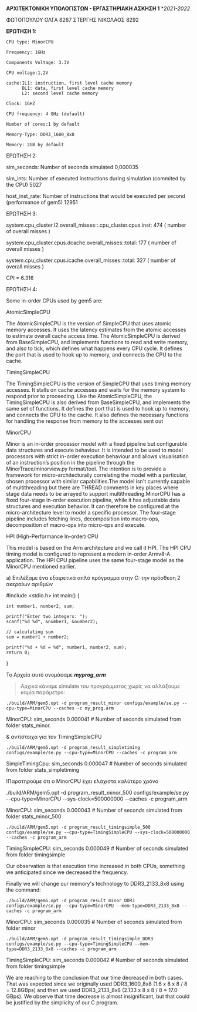  **ΑΡΧΙΤΕΚΤΟΝΙΚΗ ΥΠΟΛΟΓΙΣΤΩΝ - ΕΡΓΑΣΤΗΡΙΑΚΗ ΑΣΚΗΣΗ 1**
            **2021-2022* 
 
 ΦΩΤΟΠΟΥΛΟΥ ΟΛΓΑ   8267
 ΣΤΕΡΓΗΣ ΝΙΚΟΛΑΟΣ 8292
 
 
 **ΕΡΩΤΗΣΗ 1:**

    CPU type: MinorCPU

    Frequency: 1GHz

    Components Voltage: 3.3V

    CPU voltage:1,2V

    cache:IL1: instruction, first level cache memory 
          DL1: data, first level cache memory
          L2: second level cache memory 
          
    Clock: 1GHZ
    
    CPU frequency: 4 GHz (default)

    Number of cores:1 by default

    Memory-Type: DDR3_1600_8x8

    Memory: 2GB by default

ΕΡΩΤΗΣΗ 2:

sim_seconds: Number of seconds simulated  0,000035                                                                                                    

sim_ints: Number of executed instructions during simulation (commited by the CPU) 
5027

host_inst_rate: Number of instructions that would be executed per second (performance of gem5)
12951

ΕΡΩΤΗΣΗ 3: 

system.cpu_cluster.l2.overall_misses::.cpu_cluster.cpus.inst: 474 ( number of overall misses )

system.cpu_cluster.cpus.dcache.overall_misses::total: 177 ( number of overall misses )

system.cpu_cluster.cpus.icache.overall_misses::total: 327 ( number of overall misses )

CPI = 6.316

ΕΡΩΤΗΣΗ 4:

Some in-order CPUs used by gem5 are:

AtomicSimpleCPU

The AtomicSimpleCPU is the version of SimpleCPU that uses atomic memory accesses. It uses the latency estimates from the atomic accesses to estimate overall cache access time. The AtomicSimpleCPU is derived from BaseSimpleCPU, and implements functions to read and write memory, and also to tick, which defines what happens every CPU cycle. It defines the port that is used to hook up to memory, and connects the CPU to the cache.

TimingSimpleCPU

The TimingSimpleCPU is the version of SimpleCPU that uses timing memory accesses. It stalls on cache accesses and waits for the memory system to respond prior to proceeding. Like the AtomicSimpleCPU, the TimingSimpleCPU is also derived from BaseSimpleCPU, and implements the same set of functions. It defines the port that is used to hook up to memory, and connects the CPU to the cache. It also defines the necessary functions for handling the response from memory to the accesses sent out

MinorCPU

Minor is an in-order processor model with a fixed pipeline but configurable data structures and execute behaviour. It is intended to be used to model processors with strict in-order execution behaviour and allows visualisation of an instruction’s position in the pipeline through the MinorTrace/minorview.py format/tool. The intention is to provide a framework for micro-architecturally correlating the model with a particular, chosen processor with similar capabilities.The model isn't currently capable of multithreading but there are THREAD comments in key places where stage data needs to be arrayed to support multithreading.MinorCPU has a fixed four-stage in-order execution pipeline, while it has adjustable data structures and execution behavior. It can therefore be configured at the micro-architecture level to model a specific processor. The four-stage pipeline includes fetching lines, decomposition into macro-ops, decomposition of macro-ops into micro-ops and execute.

HPI (High-Performance In-order) CPU

This model is based on the Arm architecture and we call it HPI. The HPI CPU timing model is configured to represent a modern in-order Armv8-A application. The HPI CPU pipeline uses the same four-stage model as the MinorCPU mentioned earlier.


a) Επιλέξαμε ένα εξαιρετικά απλό πρόγραμμα στην C: την πρόσθεση 2 ακεραίων αριθμών 

#include <stdio.h>
int main() {    

    int number1, number2, sum;
    
    printf("Enter two integers: ");
    scanf("%d %d", &number1, &number2);

    // calculating sum
    sum = number1 + number2;      
    
    printf("%d + %d = %d", number1, number2, sum);
    return 0;
}

Το Αρχείο αυτό ονομάσαμε _**myprog_arm**_ 

>Αρχικά κάναμε simulate του προγράμματος χωρίς να αλλάξουμε καμία παράμετρο:

    ./build/ARM/gem5.opt -d program_result_minor configs/example/se.py --cpu-type=MinorCPU --caches -c my_prog.arm  

MinorCPU: sim_seconds 0.000041 # Number of seconds simulated from folder stats_minor.

& αντίστοιχα για τον TimingSimpleCPU 

    ./build/ARM/gem5.opt -d program_result_simpletiming configs/example/se.py --cpu-type=MinorCPU --caches -c program_arm

SimpleTimingCpu: sim_seconds 0.000047 # Number of seconds simulated from folder stats_simpletiming 

!Παρατηρούμε ότι ο ΜinorCPU έχει ελάχιστα καλύτερο χρόνο






./build/ARM/gem5.opt -d program_result_minor_500 configs/example/se.py --cpu-type=MinorCPU --sys-clock=500000000 --caches -c program_arm

MinorCPU: sim_seconds 0.000043 # Number of seconds simulated from folder stats_minor_500

    ./build/ARM/gem5.opt -d program_result_timingsimple_500 configs/example/se.py --cpu-type=TimingSimpleCPU --sys-clock=500000000 --caches -c program_arm

TimingSimpleCPU: sim_seconds 0.000049 # Number of seconds simulated from folder timingsimple

Our observation is that execution time increased in both CPUs, something we anticipated since we decreased the frequency.

Finally we will change our memory's technology to DDR3_2133_8x8 using the command:

    ./build/ARM/gem5.opt -d program_result_minor_DDR3 configs/example/se.py --cpu-type=MinorCPU --mem-type=DDR3_2133_8x8 --caches -c program_arm

MinorCPU: sim_seconds 0.000035 # Number of seconds simulated from folder minor

    ./build/ARM/gem5.opt -d program_result_timingsimple_DDR3 configs/example/se.py --cpu-type=TimingSimpleCPU --mem-type=DDR3_2133_8x8 --caches -c program_arm

TimingSimpleCPU: sim_seconds 0.000042 # Number of seconds simulated from folder timingsimple

We are reaching to the conclusion that our time decreased in both cases. That was expected since we originally used DDR3_1600_8x8 (1.6 x 8 x 8 / 8 = 12.8GBps) and then we used DDR3_2133_8x8 (2.133 x 8 x 8 / 8 = 17.0 GBps). We observe that time decrease is almost insignificant, but that could be justified by the simplicity of our C program.


